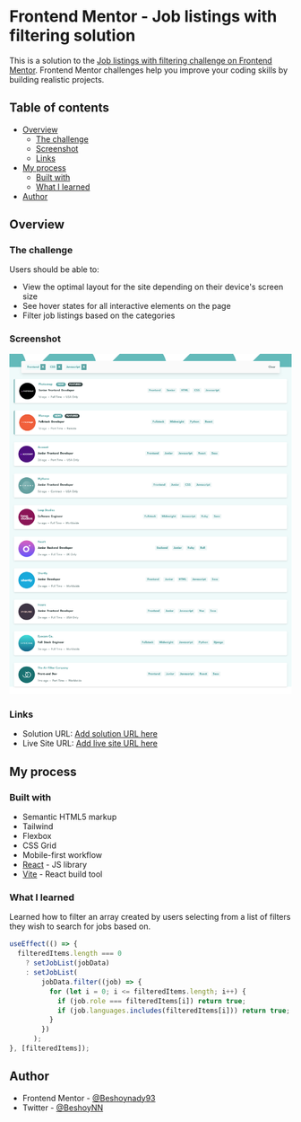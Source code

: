 # Frontend Mentor - Job listings with filtering solution

This is a solution to the [Job listings with filtering challenge on Frontend Mentor](https://www.frontendmentor.io/challenges/job-listings-with-filtering-ivstIPCt). Frontend Mentor challenges help you improve your coding skills by building realistic projects.

## Table of contents

- [Overview](#overview)
  - [The challenge](#the-challenge)
  - [Screenshot](#screenshot)
  - [Links](#links)
- [My process](#my-process)
  - [Built with](#built-with)
  - [What I learned](#what-i-learned)
- [Author](#author)

## Overview

### The challenge

Users should be able to:

- View the optimal layout for the site depending on their device's screen size
- See hover states for all interactive elements on the page
- Filter job listings based on the categories

### Screenshot

![](./src//assets//images/Screenshot%202023-11-20%20at%2013-44-12%20Vite%20React.png)

### Links

- Solution URL: [Add solution URL here](https://your-solution-url.com)
- Live Site URL: [Add live site URL here](https://beautiful-stardust-99ed52.netlify.app/)

## My process

### Built with

- Semantic HTML5 markup
- Tailwind
- Flexbox
- CSS Grid
- Mobile-first workflow
- [React](https://reactjs.org/) - JS library
- [Vite](https://vitejs.dev/) - React build tool

### What I learned

Learned how to filter an array created by users selecting from a list of filters they wish to search for jobs based on.

```js
useEffect(() => {
  filteredItems.length === 0
    ? setJobList(jobData)
    : setJobList(
        jobData.filter((job) => {
          for (let i = 0; i <= filteredItems.length; i++) {
            if (job.role === filteredItems[i]) return true;
            if (job.languages.includes(filteredItems[i])) return true;
          }
        })
      );
}, [filteredItems]);
```

## Author

- Frontend Mentor - [@Beshoynady93](https://www.frontendmentor.io/profile/Beshoynady93)
- Twitter - [@BeshoyNN](https://twitter.com/BeshoyNN)
